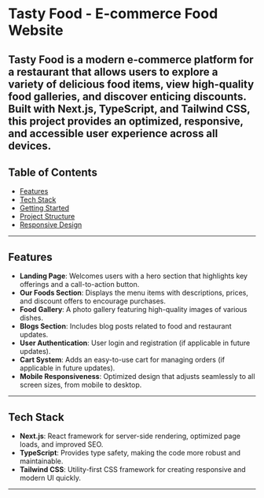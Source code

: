 # Tasty Food - E-commerce Food Website

**Tasty Food** is a modern e-commerce platform for a restaurant that allows users to explore a variety of delicious food items, view high-quality food galleries, and discover enticing discounts. Built with **Next.js**, **TypeScript**, and **Tailwind CSS**, this project provides an optimized, responsive, and accessible user experience across all devices.
---


## Table of Contents

- [Features](#features)
- [Tech Stack](#tech-stack)
- [Getting Started](#getting-started)
- [Project Structure](#project-structure)
- [Responsive Design](#responsive-design)

---

## Features

- **Landing Page**: Welcomes users with a hero section that highlights key offerings and a call-to-action button.
- **Our Foods Section**: Displays the menu items with descriptions, prices, and discount offers to encourage purchases.
- **Food Gallery**: A photo gallery featuring high-quality images of various dishes.
- **Blogs Section**: Includes blog posts related to food and restaurant updates.
- **User Authentication**: User login and registration (if applicable in future updates).
- **Cart System**: Adds an easy-to-use cart for managing orders (if applicable in future updates).
- **Mobile Responsiveness**: Optimized design that adjusts seamlessly to all screen sizes, from mobile to desktop.

---

## Tech Stack

- **Next.js**: React framework for server-side rendering, optimized page loads, and improved SEO.
- **TypeScript**: Provides type safety, making the code more robust and maintainable.
- **Tailwind CSS**: Utility-first CSS framework for creating responsive and modern UI quickly.
---
